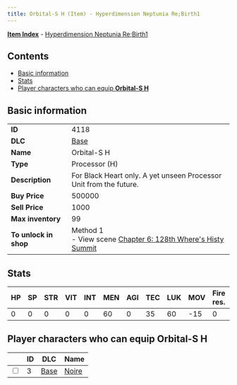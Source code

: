 ```yaml
---
title: Orbital-S H (Item) - Hyperdimension Neptunia Re;Birth1
---
```


[**Item Index**](/neptunia/rb1/item/index.html) - [Hyperdimension Neptunia Re;Birth1](/neptunia/rb1)

## Contents

- [Basic information](#basic-information)
- [Stats](#stats)
- [Player characters who can equip **Orbital-S H**](#player-characters-who-can-equip-orbital-s-h)

## Basic information

|   |   |
| -- | -- |
| **ID** | 4118 |
| **DLC** | [Base](/neptunia/rb1/dlc/1-base.html) |
| **Name** | Orbital-S H |
| **Type** | Processor (H) |
| **Description** | For Black Heart only. A yet unseen Processor Unit from the future. |
| **Buy Price** | 500000 |
| **Sell Price** | 1000 |
| **Max inventory** | 99 |
| **To unlock in shop** | Method 1<br />- View scene [Chapter 6: 128th Where's Histy Summit](/neptunia/rb1/scene/1-601-chapter-6-128th-wheres-histy-summit.html) |


## Stats

| HP | SP | STR | VIT | INT | MEN | AGI | TEC | LUK | MOV | Fire res. | Ice res. | Wind res. | Lightning res. |
| -- | -- | --- | --- | --- | --- | --- | --- | --- | --- | --------- | -------- | --------- | -------------- |
| 0 | 0 | 0 | 0 | 0 | 60 | 0 | 35 | 60 | -15 | 0 | 0 | 0 | 0 |


## Player characters who can equip **Orbital-S H**

|    | ID | DLC | Name |
| -- | -- | --- | ---- |
| <input type="checkbox" id="rb1-player-1-3" class="trackbox" /> | 3 | [Base](/neptunia/rb1/dlc/1-base.html) | [Noire](/neptunia/rb1/player/1-3-noire.html) |
